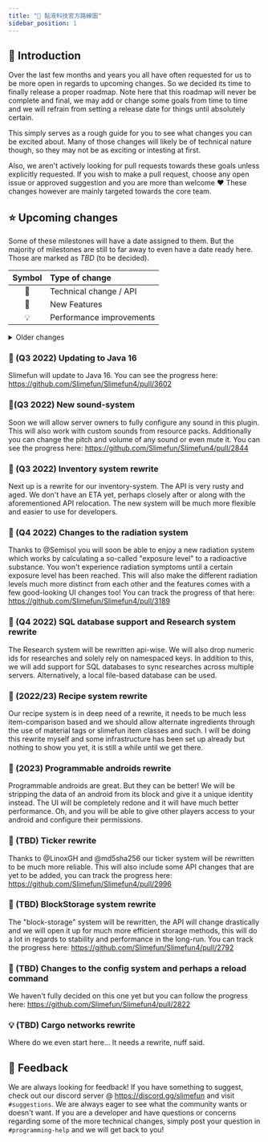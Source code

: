 ```yaml
---
title: "🚀 黏液科技官方路線圖"
sidebar_position: 1
---
```


## 📔 Introduction

Over the last few months and years you all have often requested for us to be more open in regards to upcoming changes. So we decided its time to finally release a proper roadmap. Note here that this roadmap will never be complete and final, we may add or change some goals from time to time and we will refrain from setting a release date for things until absolutely certain.

This simply serves as a rough guide for you to see what changes you can be excited about. Many of those changes will likely be of technical nature though, so they may not be as exciting or intesting at first.

Also, we aren't actively looking for pull requests towards these goals unless explicitly requested. If you wish to make a pull request, choose any open issue or approved suggestion and you are more than welcome :heart: These changes however are mainly targeted towards the core team.

## ⭐ Upcoming changes

Some of these milestones will have a date assigned to them. But the majority of milestones are still to far away to even have a date ready here. Those are marked as *TBD* (to be decided).

| Symbol | Type of change           |
|:------:|:------------------------ |
|   🔧    | Technical change / API   |
|   🎈    | New Features             |
|   💡    | Performance improvements |

<details>
<summary>Older changes</summary>

### 🔧 ~~(September 3rd - 6th 2021) API relocation~~ - **DONE**

The first upcoming change is a major relocation of some of our classes to unify some packages, get rid of old classpaths and to follow the general conventions. You can read more about this here: <https://github.com/Slimefun/Slimefun4/pull/3139>

</details>

### 🔧 (Q3 2022) Updating to Java 16

Slimefun will update to Java 16. You can see the progress here: <https://github.com/Slimefun/Slimefun4/pull/3602>

### 🎈(Q3 2022) New sound-system

Soon we will allow server owners to fully configure any sound in this plugin. This will also work with custom sounds from resource packs. Additionally you can change the pitch and volume of any sound or even mute it. You can see the progress here: <https://github.com/Slimefun/Slimefun4/pull/2844>

### 🔧 (Q3 2022) Inventory system rewrite

Next up is a rewrite for our inventory-system. The API is very rusty and aged. We don't have an ETA yet, perhaps closely after or along with the aforementioned API relocation. The new system will be much more flexible and easier to use for developers.

### 🎈 (Q4 2022) Changes to the radiation system

Thanks to @Semisol you will soon be able to enjoy a new radiation system which works by calculating a so-called "exposure level" to a radioactive substance. You won't experience radiation symptoms until a certain exposure level has been reached. This will also make the different radiation levels much more distinct from each other and the features comes with a few good-looking UI changes too! You can track the progress of that here: <https://github.com/Slimefun/Slimefun4/pull/3189>

### 🎈 (Q4 2022) SQL database support and Research system rewrite

The Research system will be rewritten api-wise. We will also drop numeric ids for researches and solely rely on namespaced keys. In addition to this, we will add support for SQL databases to sync researches across multiple servers. Alternatively, a local file-based database can be used.

### 🔧 (2022/23) Recipe system rewrite

Our recipe system is in deep need of a rewrite, it needs to be much less item-comparison based and we should allow alternate ingredients through the use of material tags or slimefun item classes and such. I will be doing this rewrite myself and some infrastructure has been set up already but nothing to show you yet, it is still a while until we get there.

### 🎈 (2023) Programmable androids rewrite

Programmable androids are great. But they can be better! We will be stripping the data of an android from its block and give it a unique identity instead. The UI will be completely redone and it will have much better performance. Oh, and you will be able to give other players access to your android and configure their permissions.

### 🔧 (TBD) Ticker rewrite

Thanks to @LinoxGH and @md5sha256 our ticker system will be rewritten to be much more reliable. This will also include some API changes that are yet to be added, you can track the progress here: <https://github.com/Slimefun/Slimefun4/pull/2996>

### 🔧 (TBD) BlockStorage system rewrite

The "block-storage" system will be rewritten, the API will change drastically and we will open it up for much more efficient storage methods, this will do a lot in regards to stability and performance in the long-run. You can track the progress here: <https://github.com/Slimefun/Slimefun4/pull/2792>

### 🔧 (TBD) Changes to the config system and perhaps a reload command

We haven't fully decided on this one yet but you can follow the progress here: <https://github.com/Slimefun/Slimefun4/pull/2822>

### 💡 (TBD) Cargo networks rewrite

Where do we even start here... It needs a rewrite, nuff said.

## 🎉 Feedback

We are always looking for feedback! If you have something to suggest, check out our discord server @ <https://discord.gg/slimefun> and visit `#suggestions`. We are always eager to see what the community wants or doesn't want. If you are a developer and have questions or concerns regarding some of the more technical changes, simply post your question in `#programming-help` and we will get back to you!
